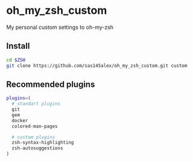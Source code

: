 # oh_my_zsh_custom
My personal custom settings to oh-my-zsh

## Install
```bash
cd $ZSH
git clone https://github.com/sas145alex/oh_my_zsh_custom.git custom
```

## Recommended plugins
```bash
plugins=(
  # standart plugins
  git
  gem
  docker
  colored-man-pages

  # custom plugins
  zsh-syntax-highlighting
  zsh-autosuggestions
)
```

